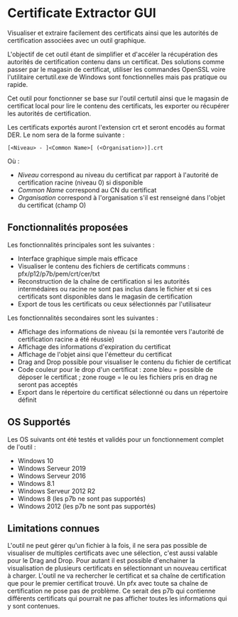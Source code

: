 # Certificate Extractor GUI
Visualiser et extraire facilement des certificats ainsi que les autorités de certification associées avec un outil graphique.

L'objectif de cet outil étant de simplifier et d'accéler la récupération des autorités de certification contenu dans un certificat. Des solutions comme passer par le magasin de certificat, utiliser les commandes OpenSSL voire l'utilitaire certutil.exe de Windows sont fonctionnelles mais pas pratique ou rapide.

Cet outil pour fonctionner se base sur l'outil certutil ainsi que le magasin de certificat local pour lire le contenu des certificats, les exporter ou récupérer les autorités de certification.

Les certificats exportés auront l'extension crt et seront encodés au format DER. Le nom sera de la forme suivante :
```
[<Niveau> - ]<Common Name>[ (<Organisation>)].crt
```

Où :
* _Niveau_ correspond au niveau du certificat par rapport à l'autorité de certification racine (niveau 0) si disponible
* _Common Name_ correspond au CN du certificat
* _Organisation_ correspond à l'organisation s'il est renseigné dans l'objet du certificat (champ O)

## Fonctionnalités proposées 
Les fonctionnalités principales sont les suivantes :
* Interface graphique simple mais efficace
* Visualiser le contenu des fichiers de certificats communs : pfx/p12/p7b/pem/crt/cer/txt
* Reconstruction de la chaîne de certification si les autorités intermédaires ou racine ne sont pas inclus dans le fichier et si ces certificats sont disponibles dans le magasin de certification
* Export de tous les certificats ou ceux sélectionnés par l'utilisateur 

Les fonctionnalités secondaires sont les suivantes :
* Affichage des informations de niveau (si la remontée vers l'autorité de certification racine a été réussie)
* Affichage des informations d'expiration du certificat
* Affichage de l'objet ainsi que l'émetteur du certificat
* Drag and Drop possible pour visualiser le contenu du fichier de certificat 
* Code couleur pour le drop d'un certificat : zone bleu = possible de déposer le certificat ; zone rouge = le ou les fichiers pris en drag ne seront pas acceptés
* Export dans le répertoire du certificat sélectionné ou dans un répertoire définit

## OS Supportés 
Les OS suivants ont été testés et validés pour un fonctionnement complet de l'outil :
* Windows 10
* Windows Serveur 2019
* Windows Serveur 2016
* Windows 8.1
* Windows Serveur 2012 R2
* Windows 8 (les p7b ne sont pas supportés)
* Windows 2012 (les p7b ne sont pas supportés)

## Limitations connues
L'outil ne peut gérer qu'un fichier à la fois, il ne sera pas possible de visualiser de multiples certificats avec une sélection, c'est aussi valable pour le Drag and Drop. Pour autant il est possible d'enchainer la visualisation de plusieurs certificats en sélectionnant un nouveau certificat à charger.
L'outil ne va rechercher le certificat et sa chaîne de certification que pour le premier certificat trouvé. Un pfx avec toute sa chaîne de certification ne pose pas de problème. Ce serait des p7b qui contienne différents certificats qui pourrait ne pas afficher toutes les informations qui y sont contenues.
